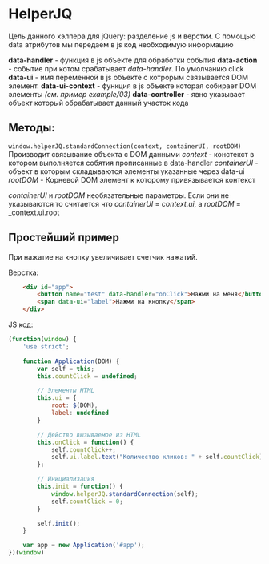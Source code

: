 # HelperJQ

Цель данного хэлпера для jQuery: разделение js и верстки.
С помощью data атрибутов мы передаем в js код необходимую информацию

**data-handler** - функция в js объекте для обработки события
**data-action** - событие при котом срабатывает _data-handler_. По умолчанию click
**data-ui** - имя переменной в js объекте с котрорым связывается DOM элемент. 
**data-ui-context** - функция в js объекте которая собирает DOM элементы _(см. пример example/03)_
**data-controller** - явно указывает объект который обрабатывает данный участок кода

Методы:
----------

`window.helperJQ.standardConnection(context, containerUI, rootDOM)`
Производит связывание объекта с DOM данными
_context_ - констекст в котором выполняется собятия прописанные в data-handler
_containerUI_ - объект в которым складываются элементы указанные через data-ui 
_rootDOM_ - Корневой DOM элемент к которому привязывается контекст

_containerUI_ и _rootDOM_ необязательные параметры. 
Если они не указываются то считается что _containerUI_ = _context.ui_, а _rootDOM_ = _context.ui.root

Простейший пример
----------
При нажатие на кнопку увеличивает счетчик нажатий.

Верстка:

```HTML
    <div id="app">
        <button name="test" data-handler="onClick">Нажми на меня</button>
        <span data-ui="label">Нажми на кнопку</span>
    </div>
```

JS код:

```js
(function(window) {
    'use strict';

    function Application(DOM) {
        var self = this;
        this.countClick = undefined;

        // Элементы HTML
        this.ui = {
            root: $(DOM),
            label: undefined
        }

        // Действо вызываемое из HTML
        this.onClick = function() {
            self.countClick++;
            self.ui.label.text("Количество кликов: " + self.countClick);
        };

        // Инициализация
        this.init = function() {
            window.helperJQ.standardConnection(self);
            self.countClick = 0;
        }

        self.init();
    }

    var app = new Application('#app');
})(window)
```